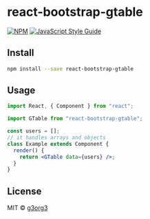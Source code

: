 # react-bootstrap-gtable

>

[![NPM](https://img.shields.io/npm/v/react-bootstrap-gtable.svg)](https://www.npmjs.com/package/react-bootstrap-gtable) [![JavaScript Style Guide](https://img.shields.io/badge/code_style-standard-brightgreen.svg)](https://standardjs.com)

## Install

```bash
npm install --save react-bootstrap-gtable
```

## Usage

```jsx
import React, { Component } from "react";

import GTable from "react-bootstrap-gtable";

const users = [];
// it handles arrays and objects
class Example extends Component {
  render() {
    return <GTable data={users} />;
  }
}
```

## License

MIT © [g3org3](https://github.com/g3org3)
